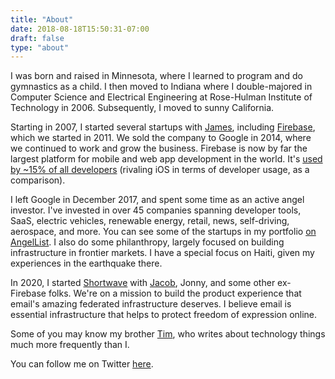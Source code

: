 ```yaml
---
title: "About"
date: 2018-08-18T15:50:31-07:00
draft: false
type: "about"
---
```


I was born and raised in Minnesota, where I learned to program and do gymnastics as a child. I then moved to Indiana where I double-majored in Computer Science and Electrical Engineering at Rose-Hulman Institute of Technology in 2006. Subsequently, I moved to sunny California.

Starting in 2007, I started several startups with [James](https://twitter.com/jamestamplin), including [Firebase](https://firebase.google.com/), which we started in 2011. We sold the company to Google in 2014, where we continued to work and grow the business. Firebase is now by far the largest platform for mobile and web app development in the world. It's [used by ~15% of all developers](https://insights.stackoverflow.com/survey/2018/) (rivaling iOS in terms of developer usage, as a comparison).

I left Google in December 2017, and spent some time as an active angel investor. I've invested in over 45 companies spanning developer tools, SaaS, electric vehicles, renewable energy, retail, news, self-driving, aerospace, and more. You can see some of the startups in my portfolio [on AngelList](https://angel.co/andrew-lee). I also do some philanthropy, largely focused on building infrastructure in frontier markets. I have a special focus on Haiti, given my experiences in the earthquake there.

In 2020, I started [Shortwave](https://www.shortwave.com) with [Jacob](https://twitter.com/_jwngr), Jonny, and some other ex-Firebase folks. We're on a mission to build the product experience that email's amazing federated infrastructure deserves. I believe email is essential infrastructure that helps to protect freedom of expression online.

Some of you may know my brother [Tim](https://twitter.com/binarybits), who writes about technology things much more frequently than I.

You can follow me on Twitter [here](https://twitter.com/startupandrew).